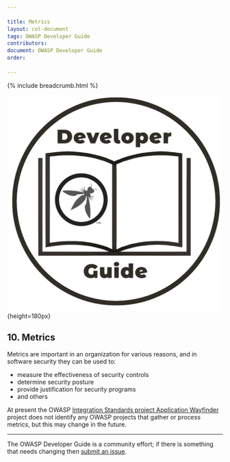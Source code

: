 ```yaml
---

title: Metrics
layout: col-document
tags: OWASP Developer Guide
contributors:
document: OWASP Developer Guide
order:

---
```


{% include breadcrumb.html %}

![Developer guide logo](../../assets/images/dg_logo.png "OWASP Developer Guide"){height=180px}

## 10. Metrics

Metrics are important in an organization for various reasons, and in software security they can be used to:

* measure the effectiveness of security controls
* determine security posture
* provide justification for security programs
* and others

At present the OWASP [Integration Standards project Application Wayfinder][wayfinder] project
does not identify any OWASP projects that gather or process metrics, but this may change in the future.

----

The OWASP Developer Guide is a community effort; if there is something that needs changing then [submit an issue][issue1200].

[issue1200]: https://github.com/OWASP/www-project-developer-guide/issues/new?labels=enhancement&template=request.md&title=Update:%2012-metrics/00-toc
[wayfinder]: https://owasp.org/www-project-integration-standards/
